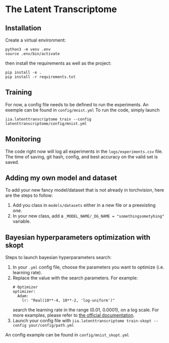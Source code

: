 # The Latent Transcriptome

## Installation

Create a virtual environment:
```
python3 -m venv .env
source .env/bin/activate
```

then install the requirements as well as the project:
```
pip install -e .
pip install -r requirements.txt
```


## Training
For now, a config file needs to be defined to run the experiments. An exemple can be found in `config/mnist.yml`
To run the code, simply launch
```
iia.latenttranscriptome train --config latenttranscriptome/config/mnist.yml
```

## Monitoring
The code right now will log all experiments in the `logs/experiments.csv` file. The time of saving, git hash, config, and best accuracy on the valid set is saved.

## Adding my own model and dataset
To add your new fancy model/dataset that is not already in torchvision, here are the steps to follow:
1. Add you class in `models/datasets` either in a new file or a preexisting one.
3. In your new class, add a `_MODEL_NAME/_DG_NAME = "somethingsometyhing"` variable.

## Bayesian hyperparameters optimization with skopt
Steps to launch bayesian hyperparameters search:
1. In your `.yml` config file, choose the parameters you want to optimize (i.e. learning rate).
2. Replace the value with  the search parameters. For example:
    ```
    # Optimizer
    optimizer:
      Adam:
        lr: "Real(10**-4, 10**-2, 'log-uniform')"
    ```
    search the learning rate in the range (0.01, 0.0001), on a log scale. For more examples, please refer to [the official documentation](https://scikit-optimize.github.io/#skopt.BayesSearchCV).
3. Launch your config file with `iia.latenttranscriptome train-skopt --config your/config/path.yml`

An config example can be found in `config/mnist_skopt.yml`

